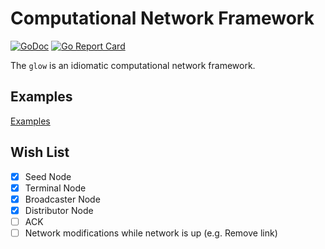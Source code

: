 # Computational Network Framework

[![GoDoc](https://pkg.go.dev/badge/github.com/lnashier/goarc)](https://pkg.go.dev/github.com/lnashier/glow)
[![Go Report Card](https://goreportcard.com/badge/github.com/lnashier/glow)](https://goreportcard.com/report/github.com/lnashier/goarc)

The `glow` is an idiomatic computational network framework.

## Examples

[Examples](examples/)

## Wish List

- [x] Seed Node
- [x] Terminal Node
- [x] Broadcaster Node
- [x] Distributor Node
- [ ] ACK 
- [ ] Network modifications while network is up (e.g. Remove link)
